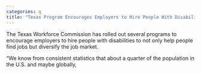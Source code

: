 ```yaml
---
categories: g
title: "Texas Program Encourages Employers to Hire People With Disabilities"
---
```


The Texas Workforce Commission has rolled out several programs to encourage employers to hire people with disabilities to not only help people find jobs but diversify the job market. 



&#8220;We know from consistent statistics that about a quarter of the population in the U.S. and maybe globally,